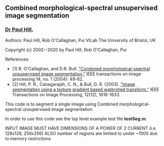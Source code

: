 <h2>Combined morphological-spectral unsupervised image segmentation</h2>
<h3><a href="www.bris.ac.uk/engineering/people/paul-r-hill/index.html">Dr Paul Hill</a>, </h3>
<p>
Authors: Paul Hill, Rob O'Callaghan, Pui
         VILab
        The University of Bristol, UK

Copyright (c) 2002--2020 by  Paul Hill, Rob O'Callaghan, Pui

   References:
*    [1] R. O'Callaghan,  and D.R. Bull. ["Combined morphological-spectral 
        unsupervised image segmentation."](https://ieeexplore.ieee.org/document/1369329) IEEE transactions on image
        processing 14, no. 1 (2004): 49-62.
*    [2] Hill, P. R., Canagarajah, C. N., & Bull, D. R. (2003). ["Image 
        segmentation using a texture gradient based watershed transform."](https://ieeexplore.ieee.org/stamp/stamp.jsp?arnumber=1257398)
        IEEE Transactions on Image Processing, 12(12), 1618-1633.

 This code is to segment a single image using Combined morphological-
 spectral unsupervised image segmentation.  

In order to use this code see the top level example test file **testSeg.m**.


INPUT IMAGE MUST HAVE DIMENSIONS OF A POWER OF 2 CURRENT (i.e. 128x128, 256x256)
ALSO number of regions are limited to under ~1000 due to memory restrictions
</p>
<p> 



